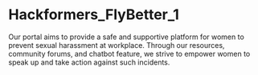 # Hackformers_FlyBetter_1
Our portal aims to provide a safe and supportive platform for women to prevent sexual harassment at workplace. Through our resources, community forums, and chatbot feature, we strive to empower women to speak up and take action against such incidents.
